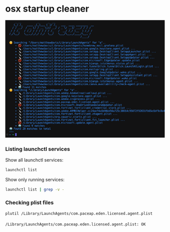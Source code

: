 # osx startup cleaner

![Alt text](screenshot.png)

### Listing launchctl services

Show all launchctl services:

```bash
launchctl list
```

Show only running services:

```bash
launchctl list | grep -v -
```

### Checking plist files

```bash
plutil /Library/LaunchAgents/com.paceap.eden.licensed.agent.plist

/Library/LaunchAgents/com.paceap.eden.licensed.agent.plist: OK
```
